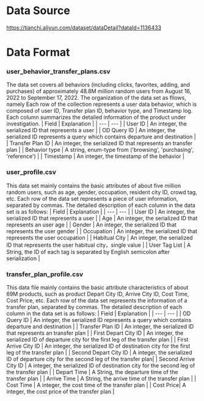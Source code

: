 # Data Source

https://tianchi.aliyun.com/dataset/dataDetail?dataId=1136433

# Data Format

### user_behavior_transfer_plans.csv
The data set covers all behaviors (including clicks, favorites, adding, and purchases) of approximately 48.8M million random users from August 16, 2022 to September 17, 2022. The organization of the data set as fllows, namely Each row of the collection represents a user data behavior, which is composed of user ID, Transfer plan ID, behavior type, and Timestamp log. Each column summarizes the detailed information of the product under investigation.
| Field | Explanation |
| --- | --- |
| User ID | An integer, the serialized ID that represents a user |
| OD Query ID | An integer, the serialized ID represents a query which contains departure and destination |
| Transfer Plan ID | An integer, the serialized ID that represents an transfer plan |
| Behavior type | A string, enum-type from ('browsing', 'purchasing', 'reference') |
| Timestamp | An integer, the timestamp of the behavior |


### user_profile.csv
This data set mainly contains the basic attributes of about five million random users, such as age, gender, occupation, resident city ID, crowd tag, etc. Each row of the data set represents a piece of user information, separated by commas. The detailed description of each column in the data set is as follows:
| Field | Explanation |
| --- | --- |
| User ID | An integer, the serialized ID that represents a user |
| Age | An integer, the serialized ID that represents an user age |
| Gender | An integer, the serialized ID that represents the user gender |
| Occupation | An integer, the serialized ID that represents the user occupation |
| Habitual City | An integer, the serialized ID that represents the user habitual city，single value |
| User Tag List | A String, the ID of each tag is separated by English semicolon after serialization |

### transfer_plan_profile.csv
This data file mainly contains the basic attribute characteristics of about 69M products, such as product Depart City ID, Arrive City ID, Cost Time, Cost Price, etc. Each row of the data set represents the information of a transfer plan, separated by commas. The detailed description of each column in the data set is as follows:
| Field | Explanation |
| --- | --- |
| OD Query ID | An integer, the serialized ID represents a query which contains departure and destination |
| Transfer Plan ID | An integer, the serialized ID that represents an transfer plan |
| First Depart City ID | An integer, the serialized ID of departure city for the first leg of the transfer plan |
| First Arrive City ID | An integer, the serialized ID of destination city for the first leg of the transfer plan |
| Second Depart City ID | A integer, the serialized ID of departure city for the second leg of the transfer plan|
| Second Arrive City ID | A integer, the serialized ID of destination city for the second leg of the transfer plan |
| Depart Time | A String, the departure time of the transfer plan |
| Arrive Time | A String, the arrive time of the transfer plan |
| Cost Time | A integer, the cost time of the transfer plan |
| Cost Price| A integer, the cost price of the transfer plan |

